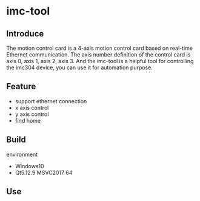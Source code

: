 # imc-tool

## Introduce

The motion control card is a 4-axis motion control card based on real-time Ethernet communication. The axis number definition of the control card is  axis 0, axis 1, axis 2, axis 3. And the imc-tool is a helpful tool for controlling the imc304 device, you can use it for automation purpose.

## Feature

- support ethernet connection
- x axis control
- y axis control
- find home 

## Build

environment

- Windows10
- Qt5.12.9 MSVC2017 64

## Use


